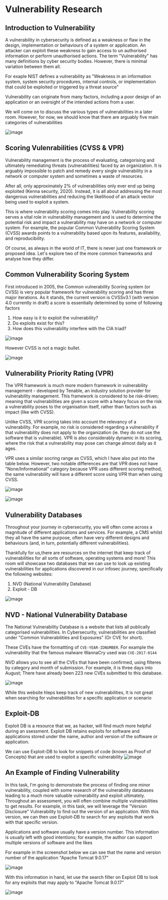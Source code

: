 # Vulnerability Research

## Introduction to Vulnerability 

A vulnerability in cybersecurity is defined as a weakness or flaw in the design, implementation or behaviours of a system or application. An attacker can exploit these weakness to gain access to un authorised information or perform unauthorised actions. The term "Vulnerability" has many definitions by cyber security bodies. However, there is minimal variation between them all.

For exaple NIST defines a vulnerability as "Weakness in an information system, system security procedures, internal controls, or implementation that could be exploited or triggered by a threat source"

Vulnerability can originate from many factors, including a poor design of an application or an oversight of the intended actions from a user. 

We will come on to discuss the various types of vulnerabilities in a later room. However, for now, we should know that there are arguably five main categories of vulnerabilities 

![image](https://user-images.githubusercontent.com/79100627/173856112-fe524556-490a-4724-9d5f-5ee07139b3bd.png)

## Scoring Vulenrabilities (CVSS & VPR) 

Vulnerability management is the process of evaluating, categorising and ultimately remediating threats (vulnerabilities) faced by an organization. It is arguably impossible to patch and remedy every single vulnerability in a network or computer system and sometimes a waste of resources. 

After all, only approximately 2% of vulnerabilities only ever end up being exploited (Kenna security, 2020). Instead, it is all about addressing the most dangerous vulnerabilities and reducing the likelihood of an attack vector being used to exploit a system.

This is where vulnerability scoring comes into play. Vulnerability scoring serves a vital role in vulnerability management and is used to determine the potential risk and impact a vulnerability may have on a network or computer system. For example, the popular Common Vulnerability Scoring System (CVSS) awards points to a vulnerability based upon its features, availability, and reproducibility.

Of course, as always in the world of IT, there is never just one framework or proposed idea. Let's explore two of the more common frameworks and analyse how they differ.

## Common Vulnerability Scoring System

First introduced in 2005, the Common vulnerability Scoring system (or CVSS) is very popular framework for vulnerability scoring and has three major iterations. As it stands, the current version is CVSSv3.1 (with version 4.0 currently in draft) a score is essentially determined by some of following factors

1. How easy is it to exploit the vulnerability?
2. Do exploits exist for this?
3. How does this vulnerability interfere with the CIA triad?

![image](https://user-images.githubusercontent.com/79100627/173858056-efbc967a-92bc-45a6-90fe-b5f6e2315f1a.png)

However CVSS is not a magic bullet. 

![image](https://user-images.githubusercontent.com/79100627/173858206-2f888694-edc2-4c6a-a496-c60b9438fab5.png)

## Vulnerability Priority Rating (VPR)

The VPR framework is much more modern framework in vulnerability management - developed by Tenable, an industry solution provider for vulnerability management. This framework is considered to be risk-driven; meaning that vulnerabilities are given a score with a heavy focus on the risk a vulnerability poses to the organisation itself, rather than factors such as impact (like with CVSS).

Unlike CVSS, VPR scoring takes into account the relevancy of a vulnerability. For example, no risk is considered regarding a vulnerability if that vulnerability does not apply to the organization (ie. they do not use the software that is vulnerable). VPR is also considerably dynamic in its scoring, where the risk that a vulnerability may pose can change almost daily as it ages. 

VPR uses a similar socring range as CVSS, which I have also put into the table below. However, two notable differences are that VPR does not have "None/Informational" category because VPR uses different scoring method, the same vulnerability will have a different score using VPR than when using CVSS. 

![image](https://user-images.githubusercontent.com/79100627/173859356-050df4b0-4c36-40db-a11f-4ba63a430b50.png)

![image](https://user-images.githubusercontent.com/79100627/173859410-cb9d85e9-3de8-4546-b6a9-899841ead25d.png)

## Vulnerability Databases 

Throughout your journey in cybersecurity, you will often come across a magnitude of different applications and services. For example, a CMS whilst they all have the same purpose, often have very different designs and behaviours (and, in turn, potentially different vulnerabilities). 

Thankfully for us,there are resources on the internet that keep track of vulnerabilities for all sorts of software, operating systems and more! This room will showcase two databases that we can use to look up existing vulnerabilities for applications discovered in our infosec journey, specifically the following websites:

1. NVD (National Vulnerability Database) 
2. Exploit - DB 

![image](https://user-images.githubusercontent.com/79100627/173862704-a1860db9-14fc-4993-bd60-5041ed640bfe.png)

## NVD - National Vulnerability Database

The National Vulnerability Database is a website that lists all publically categorised vulnerabilities. In Cybersecurity, vulnerabilities are classified under "Common Vulnerabilities and Exposures" (Or CVE for short).

These CVEs have the formattting of ```CVE-YEAR-IDNUMBER```. For example the vulnerability that the famous malware WannaCry used was ```CVE-2017-0144```

NVD allows you to see all the CVEs that have been confirmed, using filteres by category and month of submission. For example, it is three days into August; There have already been 223 new CVEs submitted to this database. 

![image](https://user-images.githubusercontent.com/79100627/173863976-ea7ad7fe-6da1-4877-a86e-b87fd0bc2062.png)

While this website hleps keep track of new vulnerabilities, It is not great when searching for vulnerabilities for a specific application or scenario 

## Exploit-DB

Exploit DB is a resource that we, as hacker, will find much more helpful during an ssessment. Exploit DB retains exploits for software and applications stored under the name, author and version of the software or application.

We can use Exploit-DB to look for snippets of code (known as Proof of Concepts) that are used to exploit a specific vulnerability
![image](https://user-images.githubusercontent.com/79100627/173864407-8d9d1e9b-4abd-4c9f-8d98-f78cddb0bd49.png)

## An Example of Finding Vulnerability 

In this task, I'm going to demonstrate the process of finding one minor vulnerability, coupled with some research of the vulnerability databases leading to a much more valuable vulnerability and exploit ultimately. Throughout an assessment, you will often combine multiple vulnerabilities to get results. For example, in this task, we will leverage the "Version Disclosure" Vulnerability to find out the version of an application. With this version, we can then use Exploit-DB to search for any exploits that work with that specific version.

Applications and software usually have a version number. This information is usually left with good intentions; for example, the author can support multiple versions of software and the likes

For example in the screenshot below we can see that the name and version number of the application "Apache Tomcat 9.0.17"

![image](https://user-images.githubusercontent.com/79100627/173865443-74bf9f04-3c41-4c11-8351-34d6ecff60e5.png)

With this information in hand, let use the search filter on Exploit DB to look for any exploits that may apply to "Apache Tomcat 9.0.17" 

![image](https://user-images.githubusercontent.com/79100627/173865593-168b68af-15b9-42ff-b778-1c2bf4e12374.png)


